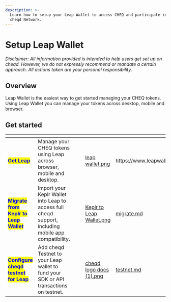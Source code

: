 ```yaml
---
description: >-
  Learn how to setup your Leap Wallet to access CHEQ and participate in the
  cheqd Network.
---
```


# Setup Leap Wallet

_Disclaimer: All information provided is intended to help users get set up on cheqd. However, we do not expressly recommend or mandate a certain approach. All actions taken are your personal responsibility._

## Overview

Leap Wallet is the easiest way to get started managing your CHEQ tokens. Using Leap Wallet you can manage your tokens across desktop, mobile and browser.

## Get started

<table data-card-size="large" data-view="cards"><thead><tr><th></th><th></th><th data-type="content-ref"></th><th data-type="files"></th><th data-hidden data-card-cover data-type="files"></th><th data-hidden data-card-target data-type="content-ref"></th></tr></thead><tbody><tr><td><mark style="color:blue;"><strong>Get Leap</strong></mark></td><td>Manage your CHEQ tokens using Leap across browser, mobile and desktop.</td><td></td><td></td><td><a href="../../../.gitbook/assets/leap wallet.png">leap wallet.png</a></td><td><a href="https://www.leapwallet.io/download">https://www.leapwallet.io/download</a></td></tr><tr><td><mark style="color:blue;"><strong>Migrate from Keplr to Leap Wallet</strong></mark></td><td>Import your Keplr Wallet into Leap to access full cheqd support, including mobile app compatibility.</td><td></td><td></td><td><a href="../../../.gitbook/assets/Keplr to Leap Wallet.png">Keplr to Leap Wallet.png</a></td><td><a href="../migrate.md">migrate.md</a></td></tr><tr><td><mark style="color:blue;"><strong>Configure cheqd testnet for Leap</strong></mark></td><td>Add cheqd Testnet to your Leap wallet to fund your SDK or API transactions on testnet.</td><td></td><td></td><td><a href="../../../.gitbook/assets/cheqd logo docs (1).png">cheqd logo docs (1).png</a></td><td><a href="testnet.md">testnet.md</a></td></tr></tbody></table>
